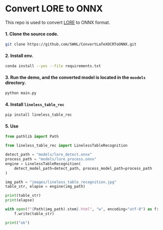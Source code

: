 # Convert LORE to ONNX
This repo is used to convert [LORE](https://www.modelscope.cn/models/iic/cv_resnet-transformer_table-structure-recognition_lore/summary) to ONNX format.

#### 1. Clone the source code.
```bash
git clone https://github.com/SWHL/ConvertLaTeXOCRToONNX.git
```

#### 2. Install env.
```bash
conda install --yes --file requirements.txt
```
#### 3. Run the demo, and the converted model is located in the `moodels` directory.
```bash
python main.py
```

#### 4. Install `lineless_table_rec`
```bash
pip install lineless_table_rec
```

#### 5. Use
```python
from pathlib import Path

from lineless_table_rec import LinelessTableRecognition

detect_path = "models/lore_detect.onnx"
process_path = "models/lore_process.onnx"
engine = LinelessTableRecognition(
    detect_model_path=detect_path, process_model_path=process_path
)

img_path = "images/lineless_table_recognition.jpg"
table_str, elapse = engine(img_path)

print(table_str)
print(elapse)

with open(f"{Path(img_path).stem}.html", "w", encoding="utf-8") as f:
    f.write(table_str)

print("ok")
```
